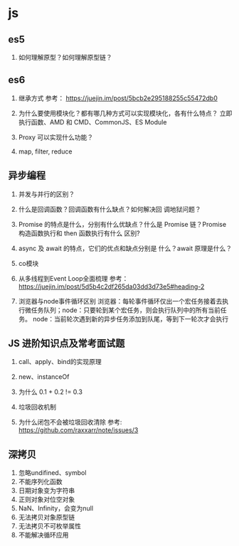 # js 

## es5
1. 如何理解原型？如何理解原型链？

## es6
1. 继承方式
参考： https://juejin.im/post/5bcb2e295188255c55472db0

2. 为什么要使⽤模块化？都有哪⼏种⽅式可以实现模块化，各有什么特点？
⽴即执⾏函数、AMD 和 CMD、CommonJS、ES Module

3. Proxy 可以实现什么功能？

4. map, filter, reduce

## 异步编程

1. 并发与并⾏的区别？

2. 什么是回调函数？回调函数有什么缺点？如何解决回 调地狱问题？
   
3. Promise 的特点是什么，分别有什么优缺点？什么是 Promise 链？Promise 构造函数执⾏和 then 函数执⾏有什么 区别?

4. async 及 await 的特点，它们的优点和缺点分别是 什么？await 原理是什么？

5. co模块

6. 从多线程到Event Loop全面梳理
参考： https://juejin.im/post/5d5b4c2df265da03dd3d73e5#heading-2

7. 浏览器与node事件循环区别
  浏览器：每轮事件循环仅出一个宏任务接着去执行微任务队列；node：只要轮到某个宏任务，则会执行队列中的所有当前任务。
  node：当前轮次遇到新的异步任务添加到队尾，等到下一轮次才会执行

## JS 进阶知识点及常考⾯试题
1. call、apply、bind的实现原理

2. new、instanceOf

3. 为什么 0.1 + 0.2 != 0.3

4. 垃圾回收机制

5. 为什么闭包不会被垃圾回收清除
参考: https://github.com/raxxarr/note/issues/3

## 深拷贝
1. 忽略undifined、symbol
2. 不能序列化函数
3. 日期对象变为字符串
4. 正则对象对位空对象
5. NaN、Infinity，会变为null
6. 无法拷贝对象原型链
7. 无法拷贝不可枚举属性
8. 不能解决循环应用